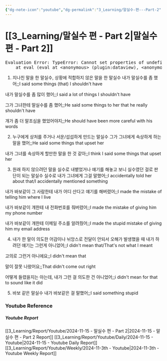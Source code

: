 ```yaml
---
{"dg-note-icon":"youtube","dg-permalink":"3_Learning/말실수-편---Part-2","created-date":"2024-11-15 11:57:58 pm","date":"2024-11-15","type":"youtube","tags":["youtube","english","flashcards"],"aliases":null,"youtuber":"빨모쌤","channelName":"라이브 아카데미","link":"https://www.youtube.com/watch?v=D8UmFlDYjX4","img":"https://img.youtube.com/vi/D8UmFlDYjX4/0.jpg","dg-publish":true,"permalink":"/3_Learning/말실수-편---Part-2/","dgPassFrontmatter":true,"noteIcon":"youtube"}
---
```


# [[3_Learning/말실수 편 - Part 2\|말실수 편 - Part 2]]


<pre class="dataview dataview-error">Evaluation Error: TypeError: Cannot set properties of undefined (setting 'innerHTML')
    at eval (eval at &lt;anonymous&gt; (plugin:dataview), &lt;anonymous&gt;:9:21)</pre>

1. 지나친 말을 한 말실수, 상황에 적합하지 않은 말을 한 말실수
내가 말실수를 좀 했어;;I said some things (that) I shouldn't have
<!--SR:!2024-12-01,11,270-->
내가 말실수를 좀 많이 했어;;I said a lot of things I shouldn't have
<!--SR:!2024-11-27,3,250-->
그가 그녀한테 말실수를 좀 했어;;He said some things to her that he really shouldn't have
<!--SR:!2024-11-29,9,250-->
걔가 좀 더 말조심을 했었어야지;;He should have been more careful with his words
<!--SR:!2024-12-04,14,290-->

2. 누구에게 상처를 주거나 서운/섭섭하게 만드는 말실수
그가 그녀에게 속상하게 하는 말을 했어;;He said some things that upset her
<!--SR:!2024-11-30,10,270-->
내가 그녀를 속상하게 할만한 말을 한 것 같아;;I think I said some things that upset her
<!--SR:!2024-11-29,7,270-->

3. 원래 하지 않으려던 말을 실수로 내뱉었거나 얘기를 해놓고 보니 실수였던 걸로 판단이 되는 말실수
실수로 내가 그녀에게 그걸 말했어;;I accidentally told her about that/I accidentally mentioned something
<!--SR:!2024-12-03,9,250-->
내가 바보같이 그 사람한테 내가 어디 산다고 얘기를 해버렸어;;I made the mistake of telling him where I live
<!--SR:!2024-11-30,10,270-->
내가 바보같이 걔한테 내 전화번호를 줘버렸어;;I made the mistake of giving him my phone number
<!--SR:!2024-12-01,11,270-->
내가 바보같이 걔한테 이메일 주소를 알려줬어;;I made the stupid mistake of giving him my email address
<!--SR:!2024-12-04,14,290-->

4. 내가 한 말이 의도한 어감이나 뉘앙스로 전달이 안되서 오해가 발생했을 때
내가 하려던 얘기는 그런게 아니었어;;I didn't mean that/That's not what I meant
<!--SR:!2024-11-29,9,250-->
고의로 그런거 아니에요;;I didn't mean that
<!--SR:!2024-11-30,10,270-->
말이 잘못 나왔어요;;That didn't come out right
<!--SR:!2024-11-29,7,270-->
어떻게 들렸을지는 아는데, 내가 그런 걸 의도한 건 아니었어;;i didn't mean for that to sound like it did
<!--SR:!2024-11-27,5,230-->

5. 바보 같은 말실수
내가 바보같은 걸 말했어;;I said something stupid
<!--SR:!2024-12-01,11,270-->










### Youtube Reference
##### Youtube Report
[[3_Learning/Report/Youtube/2024-11-15 - 말실수 편 - Part 2\|2024-11-15 - 말실수 편 - Part 2 Report]]
[[3_Learning/Report/Youtube/Daily/2024-11-15 - Youtube\|2024-11-15 - Youtube Daily Report]]
[[3_Learning/Report/Youtube/Weekly/2024-11-3th - Youtube\|2024-11-3th - Youtube Weekly Report]]

